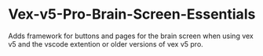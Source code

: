 # Vex-v5-Pro-Brain-Screen-Essentials
Adds framework for buttons and pages for the brain screen when using vex v5 and the vscode extention or older versions of vex v5 pro.
